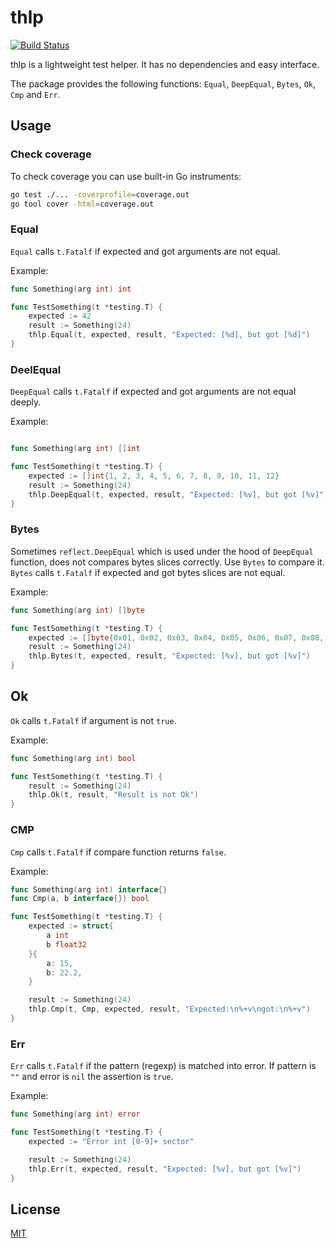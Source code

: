 # thlp

[![Build Status](https://travis-ci.com/Devoter/thlp.svg?branch=master)](https://travis-ci.com/Devoter/thlp)

thlp is a lightweight test helper. It has no dependencies and easy interface.

The package provides the following functions: `Equal`, `DeepEqual`, `Bytes`, `Ok`, `Cmp` and `Err`.

## Usage

### Check coverage

To check coverage you can use built-in Go instruments:

```sh
go test ./... -coverprofile=coverage.out 
go tool cover -html=coverage.out
```

### Equal

`Equal` calls `t.Fatalf` if expected and got arguments are not equal.

Example:

```go
func Something(arg int) int

func TestSomething(t *testing.T) {
    expected := 42
    result := Something(24)
    thlp.Equal(t, expected, result, "Expected: [%d], but got [%d]")
}
```

### DeelEqual

`DeepEqual` calls `t.Fatalf` if expected and got arguments are not equal deeply.

Example:

```go

func Something(arg int) []int

func TestSomething(t *testing.T) {
    expected := []int{1, 2, 3, 4, 5, 6, 7, 8, 9, 10, 11, 12}
    result := Something(24)
    thlp.DeepEqual(t, expected, result, "Expected: [%v], but got [%v]")
}
```

### Bytes

Sometimes `reflect.DeepEqual` which is used under the hood of `DeepEqual` function, does not compares bytes slices correctly. Use `Bytes` to compare it.
`Bytes` calls `t.Fatalf` if expected and got bytes slices are not equal.

Example:

```go
func Something(arg int) []byte

func TestSomething(t *testing.T) {
    expected := []byte{0x01, 0x02, 0x03, 0x04, 0x05, 0x06, 0x07, 0x08, 0x09, 0x0a, 0x0b, 0x0c}
    result := Something(24)
    thlp.Bytes(t, expected, result, "Expected: [%v], but got [%v]")
}
```

## Ok

`Ok` calls `t.Fatalf` if argument is not `true`.

Example:

```go
func Something(arg int) bool

func TestSomething(t *testing.T) {
    result := Something(24)
    thlp.Ok(t, result, "Result is not Ok")
}
```

### CMP

`Cmp` calls `t.Fatalf` if compare function returns `false`.

Example:

```go
func Something(arg int) interface{}
func Cmp(a, b interface{}) bool

func TestSomething(t *testing.T) {
    expected := struct{
        a int
        b float32
    }{
        a: 15,
        b: 22.2,
    }

    result := Something(24)
    thlp.Cmp(t, Cmp, expected, result, "Expected:\n%+v\ngot:\n%+v")
}
```

### Err

`Err` calls `t.Fatalf` if the pattern (regexp) is matched into error. If pattern is `""` and error is `nil` the assertion is `true`.

Example:

```go
func Something(arg int) error

func TestSomething(t *testing.T) {
    expected := "Error int [0-9]+ sector"

    result := Something(24)
    thlp.Err(t, expected, result, "Expected: [%v], but got [%v]")
}
```

## License

[MIT](LICENSE)
